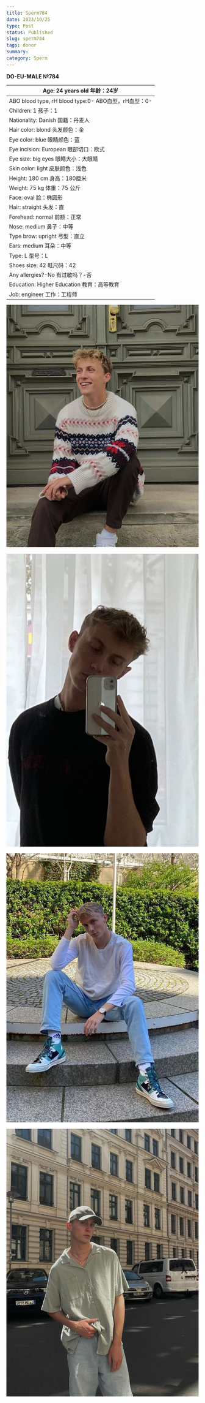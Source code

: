 ```yaml
---
title: Sperm784
date: 2023/10/25
type: Post
status: Published
slug: sperm784
tags: donor
summary: 
category: Sperm
---
```





**DO-EU-MALE №784**

| Age: 24 years old  年龄：24岁 |
| --- |
| ABO blood type, rH blood type:0-  ABO血型，rH血型：0- |
| Children: 1  孩子：1 |
| Nationality: Danish  国籍：丹麦人 |
| Hair color: blond  头发颜色：金 |
| Eye color: blue  眼睛颜色：蓝 |
| Eye incision: European  眼部切口：欧式 |
| Eye size: big eyes  眼睛大小：大眼睛 |
| Skin color: light  皮肤颜色：浅色 |
| Height: 180 cm  身高：180厘米 |
| Weight: 75 kg  体重：75 公斤 |
| Face: oval  脸：椭圆形 |
| Hair: straight  头发：直 |
| Forehead: normal  前额：正常 |
| Nose: medium  鼻子：中等 |
| Type brow: upright  弓型：直立 |
| Ears: medium  耳朵：中等 |
| Type: L  型号：L |
| Shoes size: 42  鞋尺码：42 |
| Any allergies?-No  有过敏吗？-否 |
| Education: Higher Education  教育：高等教育 |
| Job: engineer  工作：工程师 |

![](media/da2f3a03_02_140307.png)

![](media/da2f3a03_03_140307.png)

![](media/da2f3a03_04_140307.png)

![](media/da2f3a03_05_140307.png)
